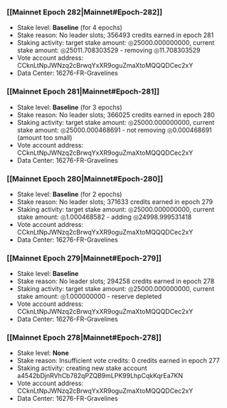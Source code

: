 ### [[Mainnet Epoch 282|Mainnet#Epoch-282]]
* Stake level: **Baseline** (for 4 epochs)
* Stake reason: No leader slots; 356493 credits earned in epoch 281
* Staking activity: target stake amount: ◎25000.000000000, current stake amount: ◎25011.708303529 - removing ◎11.708303529
* Vote account address: CCknLtNpJWNzq2cBrwqYxXR9oguZmaXtoMQQQDCec2xY
* Data Center: 16276-FR-Gravelines
### [[Mainnet Epoch 281|Mainnet#Epoch-281]]
* Stake level: **Baseline** (for 3 epochs)
* Stake reason: No leader slots; 366025 credits earned in epoch 280
* Staking activity: target stake amount: ◎25000.000000000, current stake amount: ◎25000.000468691 - not removing ◎0.000468691 (amount too small)
* Vote account address: CCknLtNpJWNzq2cBrwqYxXR9oguZmaXtoMQQQDCec2xY
* Data Center: 16276-FR-Gravelines
### [[Mainnet Epoch 280|Mainnet#Epoch-280]]
* Stake level: **Baseline** (for 2 epochs)
* Stake reason: No leader slots; 371633 credits earned in epoch 279
* Staking activity: target stake amount: ◎25000.000000000, current stake amount: ◎1.000468582 - adding ◎24998.999531418
* Vote account address: CCknLtNpJWNzq2cBrwqYxXR9oguZmaXtoMQQQDCec2xY
* Data Center: 16276-FR-Gravelines
### [[Mainnet Epoch 279|Mainnet#Epoch-279]]
* Stake level: **Baseline**
* Stake reason: No leader slots; 294258 credits earned in epoch 278
* Staking activity: target stake amount: ◎25000.000000000, current stake amount: ◎1.000000000 - reserve depleted
* Vote account address: CCknLtNpJWNzq2cBrwqYxXR9oguZmaXtoMQQQDCec2xY
* Data Center: 16276-FR-Gravelines
### [[Mainnet Epoch 278|Mainnet#Epoch-278]]
* Stake level: **None**
* Stake reason: Insufficient vote credits: 0 credits earned in epoch 277
* Staking activity: creating new stake account a4542bDjnRVhCb782qPZQB9mLPK99LhpCqkKqrEa7KN
* Vote account address: CCknLtNpJWNzq2cBrwqYxXR9oguZmaXtoMQQQDCec2xY
* Data Center: 16276-FR-Gravelines